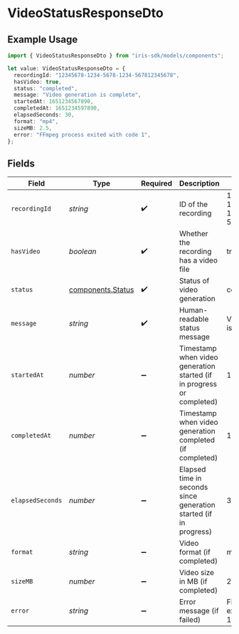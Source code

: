 # VideoStatusResponseDto

## Example Usage

```typescript
import { VideoStatusResponseDto } from "iris-sdk/models/components";

let value: VideoStatusResponseDto = {
  recordingId: "12345678-1234-5678-1234-567812345678",
  hasVideo: true,
  status: "completed",
  message: "Video generation is complete",
  startedAt: 1651234567890,
  completedAt: 1651234597890,
  elapsedSeconds: 30,
  format: "mp4",
  sizeMB: 2.5,
  error: "FFmpeg process exited with code 1",
};
```

## Fields

| Field                                                                 | Type                                                                  | Required                                                              | Description                                                           | Example                                                               |
| --------------------------------------------------------------------- | --------------------------------------------------------------------- | --------------------------------------------------------------------- | --------------------------------------------------------------------- | --------------------------------------------------------------------- |
| `recordingId`                                                         | *string*                                                              | :heavy_check_mark:                                                    | ID of the recording                                                   | 12345678-1234-5678-1234-567812345678                                  |
| `hasVideo`                                                            | *boolean*                                                             | :heavy_check_mark:                                                    | Whether the recording has a video file                                | true                                                                  |
| `status`                                                              | [components.Status](../../models/components/status.md)                | :heavy_check_mark:                                                    | Status of video generation                                            | completed                                                             |
| `message`                                                             | *string*                                                              | :heavy_check_mark:                                                    | Human-readable status message                                         | Video generation is complete                                          |
| `startedAt`                                                           | *number*                                                              | :heavy_minus_sign:                                                    | Timestamp when video generation started (if in progress or completed) | 1651234567890                                                         |
| `completedAt`                                                         | *number*                                                              | :heavy_minus_sign:                                                    | Timestamp when video generation completed (if completed)              | 1651234597890                                                         |
| `elapsedSeconds`                                                      | *number*                                                              | :heavy_minus_sign:                                                    | Elapsed time in seconds since generation started (if in progress)     | 30                                                                    |
| `format`                                                              | *string*                                                              | :heavy_minus_sign:                                                    | Video format (if completed)                                           | mp4                                                                   |
| `sizeMB`                                                              | *number*                                                              | :heavy_minus_sign:                                                    | Video size in MB (if completed)                                       | 2.5                                                                   |
| `error`                                                               | *string*                                                              | :heavy_minus_sign:                                                    | Error message (if failed)                                             | FFmpeg process exited with code 1                                     |